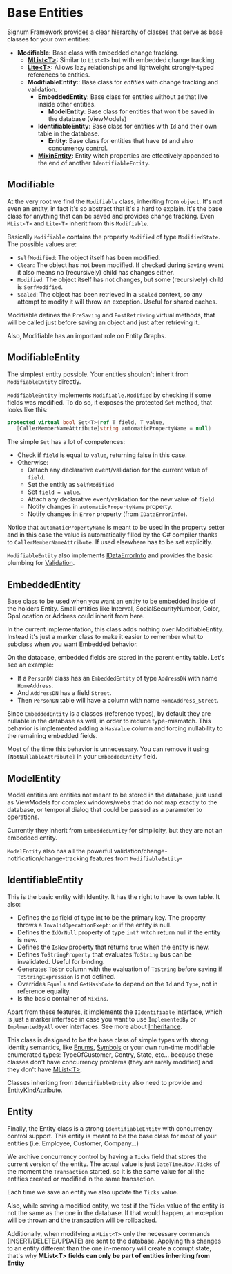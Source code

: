 # Base Entities

Signum Framework provides a clear hierarchy of classes that serve as base classes for your own entities: 

* **Modifiable:** Base class with embedded change tracking.
  * **[MList\<T>](MList.md):** Similar to `List<T>` but with embedded change tracking.
  * **[Lite\<T>](Lite.md):** Allows lazy relationships and lightweight strongly-typed references to entities.
  * **ModifiableEntity:**: Base class for *entities* with change tracking and validation.  
    * **EmbeddedEntity**: Base class for entities without `Id` that live inside other entities.  
	    * **ModelEntity**: Base class for entities that won't be saved in the database (ViewModels)
    * **IdentifiableEntity**: Base class for entities with `Id` and their own table in the database.
		* **Entity**: Base class for entities that have `Id` and also concurrency control. 
	* **[MixinEntity](Mixin.md):** Entity witch properties are effectively appended to the end of another `IdentifiableEntity`. 

## Modifiable

At the very root we find the `Modifiable` class, inheriting from `object`. It's not even an entity, in fact it's so abstract that it's a hard to explain. It's the base class for anything that can be saved and provides change tracking. Even `MList<T>` and `Lite<T>` inherit from this `Modifiable`.

Basically `Modifiable` contains the property `Modified` of type `ModifiedState`. The possible values are: 

* `SelfModified`: The object itself has been modified.
* `Clean`: The object has not been modified. If checked during `Saving` event it also means no (recursively) child has changes either.
* `Modified`: The object itself has not changes, but some (recursively) child is `SerfModified`. 
* `Sealed`: The object has been retrieved in a `Sealed` context, so any attempt to modify it will throw an exception. Useful for shared caches. 


Modifiable defines the `PreSaving` and `PostRetriving` virtual methods, that will be called just before saving an object and just after retrieving it. 

Also, Modifiable has an important role on Entity Graphs. 


## ModifiableEntity

The simplest entity possible. Your entities shouldn't inherit from `ModifiableEntity` directly.

`ModifiableEntity` implements `Modifiable.Modified` by checking if some fields was modified. To do so, it exposes the protected `Set` method, that looks like this:

 
```C#
protected virtual bool Set<T>(ref T field, T value, 
   [CallerMemberNameAttribute]string automaticPropertyName = null)
```

The simple `Set` has a lot of competences: 

* Check if `field` is equal to `value`, returning false in this case.
* Otherwise:  
  * Detach any declarative event/validation for the current value of `field`. 
  * Set the entitiy as `SelfModified`
  * Set `field = value`.
  * Attach any declarative event/validation for the new value of `field`. 
  * Notify changes in `automaticPropertyName` property. 
  * Notify changes in `Error` property (from `IDataErrorInfo`). 

Notice that `automaticPropertyName` is meant to be used in the property setter and in this case the value is automatically filled by the C# compiler thanks to `CallerMemberNameAttribute`. If used elsewhere has to be set explicitly. 

`ModifiableEntity` also implements [IDataErrorInfo](http://msdn.microsoft.com/en-us/library/system.componentmodel.idataerrorinfo.aspx) and provides the basic plumbing for [Validation](Validation.md).

## EmbeddedEntity
Base class to be used when you want an entity to be embedded inside of the holders Entity. Small entities like Interval, SocialSecurityNumber, Color, GpsLocation or Address could inherit from here. 

In the current implementation, this class adds nothing over ModifiableEntity. Instead it's just a marker class to make it easier to remember what to subclass when you want Embedded behavior. 

On the database, embedded fields are stored in the parent entity table. Let's see an example: 

* If a `PersonDN` class has an `EmbeddedEntity` of type `AddressDN` with name `HomeAddress`. 
* And `AddressDN` has a field `Street`.
* Then `PersonDN` table will have a column with name `HomeAddress_Street`. 

Since `EmbeddedEntity` is a classes (reference types), by default they are nullable in the database as well, in order to reduce type-mismatch. This behavior is implemented adding a `HasValue` column and forcing nullability to the remaining embedded fields. 

Most of the time this behavior is unnecessary. You can remove it using `[NotNullableAttribute]` in your `EmbeddedEntity` field. 

## ModelEntity

Model entities are entities not meant to be stored in the database, just used as ViewModels for complex windows/webs that do not map exactly to the database, or temporal dialog that could be passed as a parameter to operations. 

Currently they inherit from `EmbeddedEntity` for simplicity, but they are not an  embedded entity. 

`ModelEntity` also has all the powerful validation/change-notification/change-tracking features from `ModifiableEntity`-  


## IdentifiableEntity

This is the basic entity with Identity. It has the right to have its own table. It also:

* Defines the `Id` field of type int to be the primary key. The property throws a `InvalidOperationExeption` if the entity is null.
* Defines the `IdOrNull` property of type `int?` witch return null if the entity is new.
* Defines the `IsNew` property that returns `true` when the entity is new.
* Defines `ToStringProperty` that evaluates `ToString` bus can be invalidated. Useful for binding.
* Generates `ToStr` column with the evaluation of `ToString` before saving if `ToStringExpression` is not defined.
* Overrides `Equals` and `GetHashCode` to depend on the `Id` and `Type`, not in reference equality. 
* Is the basic container of `Mixins`. 

Apart from these features, it implements the `IIdentifiable` interface, which is just a marker interface in case you want to use `ImplementedBy` or `ImplmentedByAll` over interfaces. See more about [Inheritance](Inheritance.md). 

This class is designed to be the base class of simple types with strong identity semantics, like [Enums](EnumEntity.md), [Symbols](Symbols.md) or your own run-time modifiable enumerated types: TypeOfCustomer, Contry, State, etc... because these classes don't have concurrency problems (they are rarely modified) and they don't have [MList\<T>](MList.md). 

Classes inheriting from `IdentifiableEntity` also need to provide and [EntityKindAttribute](EntityKind.md).

## Entity
Finally, the Entity class is a strong `IdentifiableEntity` with concurrency control support. This entity is meant to be the base class for most of your entities (i.e. Employee, Customer, Company...)

We archive concurrency control by having a `Ticks` field that stores the current version of the entity. The actual value is just `DateTime.Now.Ticks` of the moment the `Transaction` started, so it is the same value for all the entities created or modified in the same transaction. 

Each time we save an entity we also update the `Ticks` value.

Also, while saving a modified entity, we test if the `Ticks` value of the entity is not the same as the one in the database. If that would happen, an exception will be thrown and the transaction will be rollbacked.

Additionally, when modifying a `MList<T>` only the necessary commands (INSERT/DELETE/UPDATE) are sent to the database. Applying this changes to an entity different than the one in-memory will create a corrupt state, that's why **MList\<T> fields can only be part of entities inheriting from Entity**




